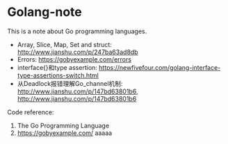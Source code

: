 # Golang-note
This is a note about Go programming languages.
- Array, Slice, Map, Set and struct: http://www.jianshu.com/p/247ba63ad8db
- Errors: https://gobyexample.com/errors
- interface{}和type assertion: https://newfivefour.com/golang-interface-type-assertions-switch.html
- 从Deadlock报错理解Go_channel机制: http://www.jianshu.com/p/147bd63801b6, http://www.jianshu.com/p/147bd63801b6

Code reference:
1. The Go Programming Language
2. https://gobyexample.com/
 aaaaa
